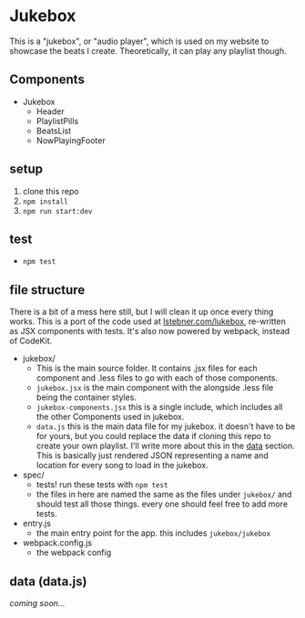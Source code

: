 # Jukebox

This is a "jukebox", or "audio player", which is used on my website to showcase the beats I create. Theoretically, it can play any playlist though.

## Components

- Jukebox
  - Header
  - PlaylistPills
  - BeatsList
  - NowPlayingFooter

## setup

1. clone this repo
2. `npm install`
3. `npm run start:dev`

## test

- `npm test`

## file structure

There is a bit of a mess here still, but I will clean it up once every thing works. This is a port of the code used at [lstebner.com/lukebox](http://lstebner.com/lukebox), re-written as JSX components with tests. It's also now powered by webpack, instead of CodeKit. 

- jukebox/
  - This is the main source folder. It contains .jsx files for each component and .less files to go with each of those components. 
  - `jukebox.jsx` is the main component with the alongside .less file being the container styles. 
  - `jukebox-components.jsx` this is a single include, which includes all the other Components used in jukebox.
  - `data.js` this is the main data file for my jukebox. it doesn't have to be for yours, but you could replace the data if cloning this repo to create your own playlist. I'll write more about this in the [data](/#data) section. This is basically just rendered JSON representing a name and location for every song to load in the jukebox.
- spec/
  - tests! run these tests with `npm test`
  - the files in here are named the same as the files under `jukebox/` and should test all those things. every one should feel free to add more tests.
- entry.js
  - the main entry point for the app. this includes `jukebox/jukebox`
- webpack.config.js
  - the webpack config


## data (data.js)

_coming soon..._
